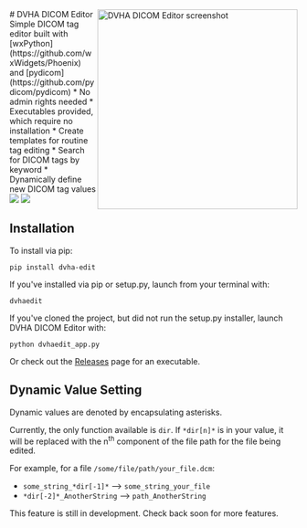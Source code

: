 <img src='https://user-images.githubusercontent.com/4778878/77683755-e0f94000-6f66-11ea-958c-a94c5c895266.png' align='right' width='350' alt="DVHA DICOM Editor screenshot">
# DVHA DICOM Editor
Simple DICOM tag editor built with [wxPython](https://github.com/wxWidgets/Phoenix) and [pydicom](https://github.com/pydicom/pydicom)  
* No admin rights needed
* Executables provided, which require no installation  
* Create templates for routine tag editing
* Search for DICOM tags by keyword
* Dynamically define new DICOM tag values

<a href="https://pypi.org/project/dvha-edit/">
        <img src="https://img.shields.io/pypi/v/dvha-edit.svg" /></a>
<a href="https://lgtm.com/projects/g/cutright/DVHA-DICOM-Editor/context:python">
        <img src="https://img.shields.io/lgtm/grade/python/g/cutright/DVHA-DICOM-Editor.svg?logo=lgtm&label=code%20quality" /></a>

Installation
---------
To install via pip:
```
pip install dvha-edit
```
If you've installed via pip or setup.py, launch from your terminal with:
```
dvhaedit
```
If you've cloned the project, but did not run the setup.py installer, launch DVHA DICOM Editor with:
```
python dvhaedit_app.py
```
Or check out the [Releases](https://github.com/cutright/DVHA-DICOM-Editor/releases) page for an executable.

Dynamic Value Setting
---------
Dynamic values are denoted by encapsulating asterisks.

Currently, the only function available is `dir`. If `*dir[n]*` is in your value, it will be 
replaced with the n<sup>th</sup> component of the file path for the file being edited.

For example, for a file `/some/file/path/your_file.dcm`:
* `some_string_*dir[-1]*` -->  `some_string_your_file`
* `*dir[-2]*_AnotherString` --> `path_AnotherString`


This feature is still in development. Check back soon for more features.
